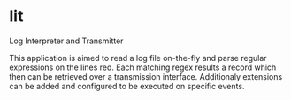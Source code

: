 # lit
Log Interpreter and Transmitter

This application is aimed to read a log file on-the-fly and parse regular expressions on the lines red.
Each matching regex results a record which then can be retrieved over a transmission interface.
Additionaly extensions can be added and configured to be executed on specific events.
